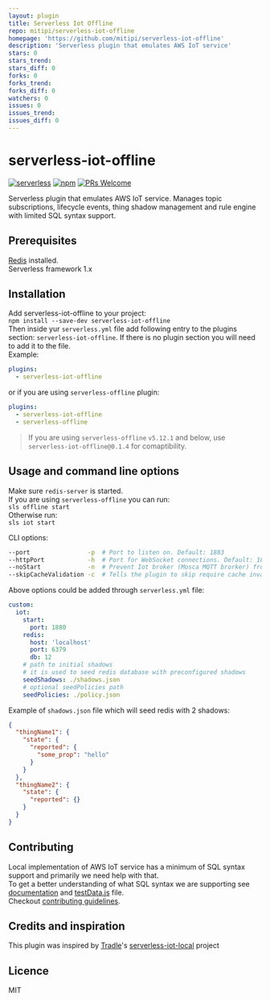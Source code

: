 ```yaml
---
layout: plugin
title: Serverless Iot Offline
repo: mitipi/serverless-iot-offline
homepage: 'https://github.com/mitipi/serverless-iot-offline'
description: 'Serverless plugin that emulates AWS IoT service'
stars: 0
stars_trend: 
stars_diff: 0
forks: 0
forks_trend: 
forks_diff: 0
watchers: 0
issues: 0
issues_trend: 
issues_diff: 0
---
```



# serverless-iot-offline
[![serverless](http://public.serverless.com/badges/v3.svg)](http://www.serverless.com)
[![npm](https://img.shields.io/npm/v/serverless-iot-offline.svg)](https://www.npmjs.com/package/serverless-iot-offline)
[![PRs Welcome](https://img.shields.io/badge/PRs-welcome-brightgreen.svg)](#contributing)

Serverless plugin that emulates AWS IoT service. Manages topic subscriptions, lifecycle events, thing shadow management and rule engine with limited SQL syntax support.

## Prerequisites

[Redis](https://redis.io/) installed.  
Serverless framework 1.x

## Installation
Add serverless-iot-offline to your project:  
`npm install --save-dev serverless-iot-offline`  
Then inside yur `serverless.yml` file add following entry to the plugins section: `serverless-iot-offline`. If there is no plugin section you will need to add it to the file.  
Example:
```yaml
plugins:
  - serverless-iot-offline
```

or if you are using `serverless-offline` plugin:
```yaml
plugins:
  - serverless-iot-offline
  - serverless-offline
```

> If you are using `serverless-offline` `v5.12.1` and below, use `serverless-iot-offline@0.1.4` for comaptibility.

## Usage and command line options

Make sure `redis-server` is started.  
If you are using `serverless-offline` you can run:  
`sls offline start`  
Otherwise run:  
`sls iot start`

CLI options:  
```bash
--port                -p  # Port to listen on. Default: 1883
--httpPort            -h  # Port for WebSocket connections. Default: 1884
--noStart             -n  # Prevent Iot broker (Mosca MQTT brorker) from being started (if you already have one)
--skipCacheValidation -c  # Tells the plugin to skip require cache invalidation. A script reloading tool like Nodemon might then be needed (same as serverless-offline)
```

Above options could be added through `serverless.yml` file:
```yaml
custom:
  iot:
    start:
      port: 1880
    redis:
      host: 'localhost'
      port: 6379
      db: 12
    # path to initial shadows
    # it is used to seed redis database with preconfigured shadows
    seedShadows: ./shadows.json
    # optional seedPolicies path
    seedPolicies: ./policy.json
```
Example of `shadows.json` file which will seed redis with 2 shadows:
```json
{
  "thingName1": {
    "state": {
      "reported": {
        "some_prop": "hello"
      }
    }
  },
  "thingName2": {
    "state": {
      "reported": {}
    }
  }
}
```

## Contributing

Local implementation of AWS IoT service has a minimum of SQL syntax support and primarily we need help with that.  
To get a better understanding of what SQL syntax we are supporting see [documentation](./iotSql/README.md) and [testData.js](./testData.js) file.  
Checkout [contributing guidelines](./CONTRIBUTING.md).

## Credits and inspiration
This plugin was inspired by [Tradle](https://github.com/tradle)'s [serverless-iot-local](https://github.com/tradle/serverless-iot-local) project

## Licence

MIT
